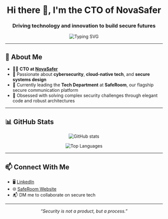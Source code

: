 <h1 align="center">Hi there 👋, I'm the CTO of NovaSafer</h1>
<h3 align="center">Driving technology and innovation to build secure futures</h3>

<p align="center">
  <img src="https://readme-typing-svg.herokuapp.com?font=Fira+Code&weight=500&size=24&pause=1000&color=36BCF7&center=true&vCenter=true&width=435&lines=CTO+at+NovaSafer;Lead+of+Tech+Department+at+SafeRoom;Cybersecurity+%7C+DevSecOps+%7C+Cloud+Architecture" alt="Typing SVG" />
</p>

---

## 🧠 About Me

- 👨‍💼 **CTO at [NovaSafer](https://www.saferoomofficial.com)**  
- 🔐 Passionate about **cybersecurity**, **cloud-native tech**, and **secure systems design**
- 🚀 Currently leading the **Tech Department** at **SafeRoom**, our flagship secure communication platform
- 🧩 Obsessed with solving complex security challenges through elegant code and robust architectures

---

## 📊 GitHub Stats

<p align="center">
  <img src="https://github-readme-stats.vercel.app/api?username=resulsrky&show_icons=true&theme=radical" alt="GitHub stats" />
</p>

<p align="center">
  <img src="https://github-readme-stats.vercel.app/api/top-langs/?username=resulsrky&layout=compact&theme=radical" alt="Top Languages" />
</p>

---

## 📫 Connect With Me

- 🖥️ [LinkedIn](https://linkedin.com/resulsarıkaya)
- 🌐 [SafeRoom Website](/www.saferoomofficial.com)
- 📬 DM me to collaborate on secure tech

---

<p align="center">
  <i>“Security is not a product, but a process.”</i>
</p>
